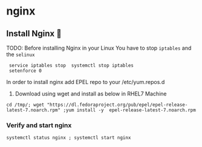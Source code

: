 # nginx

## Install Nginx  :beginner:
 TODO: Before installing Nginx in your Linux You have to stop `iptables` and the `selinux`
  ```
   service iptables stop  systemctl stop iptables
   setenforce 0

  ```
 In order to install nginx add EPEL repo to your /etc/yum.repos.d 

 1. Download using wget and install as below in RHEL7 Machine
 
   ` cd /tmp/; wget "https://dl.fedoraproject.org/pub/epel/epel-release-latest-7.noarch.rpm" ;yum install -y  epel-release-latest-7.noarch.rpm `

### Verify and start nginx
   
   ` systemctl status nginx ; systemctl start nginx `




